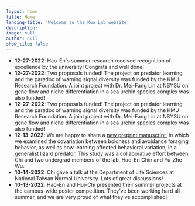 ```yaml
---
layout: home
title: Home
landing-title: 'Welcome to the Kuo Lab website'
description: 
image: null
author: null
show_tile: false
---
```


<ul>
	<li><b>12-27-2022</b>: Hao-En's summer research received recognition of excellence by the university! Congrats and well done!</li>
	<li><b>12-27-2022</b>: Two proposals funded! The project on predator learning and the paradox of warning signal diversity was funded by the KMU Research Foundation. A joint project with Dr. Mei-Fang Lin at NSYSU on gene flow and niche differentiation in a sea urchin species complex was also funded!</li> 
	<li><b>12-27-2022</b>: Two proposals funded! The project on predator learning and the paradox of warning signal diversity was funded by the KMU Research Foundation. A joint project with Dr. Mei-Fang Lin at NSYSU on gene flow and niche differentiation in a sea urchin species complex was also funded! 
	<li><b>12-13-2022</b>: We are happy to share a <a href="https://www.biorxiv.org/content/10.1101/2022.12.13.520202v1"> new preprint manuscript</a>, in which we examined the covariation between boldness and avoidance foraging behavior, as well as how learning affected behavioral variation, in a generalist lizard predator. This study was a collaborative effort between Chi and two undergrad members of the lab, Hao-En Chin and Yu-Zhe Wu.</li>    
	<li><b>10-14-2022</b>: Chi gave a talk at the Department of Life Sciences at National Taiwan Normal University. Lots of great discussions!</li>
	<li><b>10-13-2022</b>: Hao-En and Hui-Chi presented their summer projects at the campus-wide poster competition. They’ve been working hard all summer, and we are very proud of what they’ve accomplished!</li>
